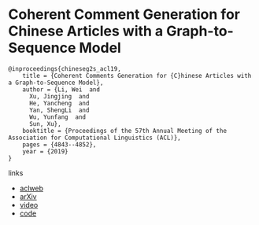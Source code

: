 # Coherent Comment Generation for Chinese Articles with a Graph-to-Sequence Model

```
@inproceedings{chineseg2s_acl19,
    title = {Coherent Comments Generation for {C}hinese Articles with a Graph-to-Sequence Model},
    author = {Li, Wei  and
      Xu, Jingjing  and
      He, Yancheng  and
      Yan, ShengLi  and
      Wu, Yunfang  and
      Sun, Xu},
    booktitle = {Proceedings of the 57th Annual Meeting of the Association for Computational Linguistics (ACL)},
    pages = {4843--4852},
    year = {2019}
}
```

links
- [aclweb](https://www.aclweb.org/anthology/papers/P/P19/P19-1479/)
- [arXiv](https://arxiv.org/abs/1906.01231)
- [video](http://www.livecongress.it/aol/indexSA.php?id=CE0EB53A&ticket=)
- [code](https://github.com/lancopku/Graph-to-seq-comment-generation)
